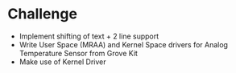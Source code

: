 # Challenge

- Implement shifting of text + 2 line support
- Write User Space (MRAA) and Kernel Space drivers for Analog Temperature Sensor from Grove Kit
- Make use of Kernel Driver 